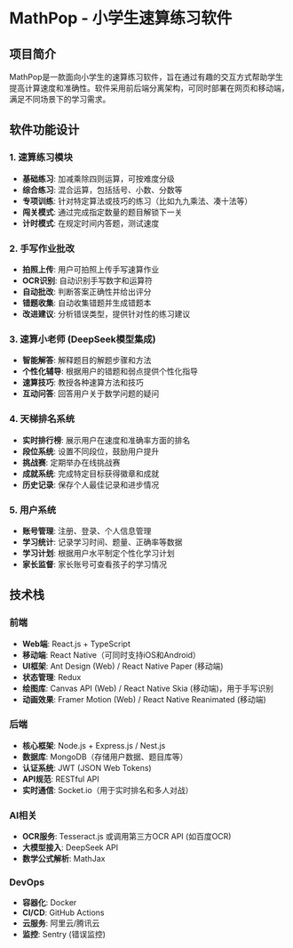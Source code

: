 # MathPop - 小学生速算练习软件

## 项目简介
MathPop是一款面向小学生的速算练习软件，旨在通过有趣的交互方式帮助学生提高计算速度和准确性。软件采用前后端分离架构，可同时部署在网页和移动端，满足不同场景下的学习需求。

## 软件功能设计

### 1. 速算练习模块
- **基础练习**: 加减乘除四则运算，可按难度分级
- **综合练习**: 混合运算，包括括号、小数、分数等
- **专项训练**: 针对特定算法或技巧的练习（比如九九乘法、凑十法等）
- **闯关模式**: 通过完成指定数量的题目解锁下一关
- **计时模式**: 在规定时间内答题，测试速度

### 2. 手写作业批改
- **拍照上传**: 用户可拍照上传手写速算作业
- **OCR识别**: 自动识别手写数字和运算符
- **自动批改**: 判断答案正确性并给出评分
- **错题收集**: 自动收集错题并生成错题本
- **改进建议**: 分析错误类型，提供针对性的练习建议

### 3. 速算小老师 (DeepSeek模型集成)
- **智能解答**: 解释题目的解题步骤和方法
- **个性化辅导**: 根据用户的错题和弱点提供个性化指导
- **速算技巧**: 教授各种速算方法和技巧
- **互动问答**: 回答用户关于数学问题的疑问

### 4. 天梯排名系统
- **实时排行榜**: 展示用户在速度和准确率方面的排名
- **段位系统**: 设置不同段位，鼓励用户提升
- **挑战赛**: 定期举办在线挑战赛
- **成就系统**: 完成特定目标获得徽章和成就
- **历史记录**: 保存个人最佳记录和进步情况

### 5. 用户系统
- **账号管理**: 注册、登录、个人信息管理
- **学习统计**: 记录学习时间、题量、正确率等数据
- **学习计划**: 根据用户水平制定个性化学习计划
- **家长监督**: 家长账号可查看孩子的学习情况

## 技术栈

### 前端
- **Web端**: React.js + TypeScript
- **移动端**: React Native（可同时支持iOS和Android）
- **UI框架**: Ant Design (Web) / React Native Paper (移动端)
- **状态管理**: Redux
- **绘图库**: Canvas API (Web) / React Native Skia (移动端)，用于手写识别
- **动画效果**: Framer Motion (Web) / React Native Reanimated (移动端)

### 后端
- **核心框架**: Node.js + Express.js / Nest.js
- **数据库**: MongoDB（存储用户数据、题目库等）
- **认证系统**: JWT (JSON Web Tokens)
- **API规范**: RESTful API
- **实时通信**: Socket.io（用于实时排名和多人对战）

### AI相关
- **OCR服务**: Tesseract.js 或调用第三方OCR API (如百度OCR)
- **大模型接入**: DeepSeek API
- **数学公式解析**: MathJax

### DevOps
- **容器化**: Docker
- **CI/CD**: GitHub Actions
- **云服务**: 阿里云/腾讯云
- **监控**: Sentry (错误监控)



